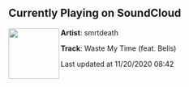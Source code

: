 ## Currently Playing on SoundCloud

[<img align="left" width="100" src="https://i1.sndcdn.com/artworks-iWhoZNQb7zff-0-t50x50.png">](https://soundcloud.com/smrtdeath/waste-my-time-feat-belis?in=smrtdeath/sets/somethjngs-wrong)

**Artist**: smrtdeath 

**Track**: Waste My Time (feat. Belis)

Last updated at 11/20/2020 08:42
